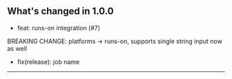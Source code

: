 ## What's changed in 1.0.0

* feat: runs-on integration (#7)

BREAKING CHANGE: platforms -> runs-on, supports single string input now as well
* fix(release): job name

---
